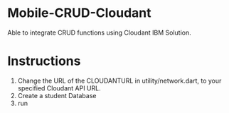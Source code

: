 # Mobile-CRUD-Cloudant
 Able to integrate CRUD functions using Cloudant IBM Solution.


# Instructions
1. Change the URL of the CLOUDANTURL in utility/network.dart, to your specified Cloudant API URL.
2. Create a student Database
3. run 
